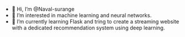 - 👋 Hi, I’m @Naval-surange
- 👀 I’m interested in machine learning and neural networks.
- 🌱 I’m currently learning Flask and tring to create a streaming website with a dedicated recommendation system using deep learning. 
